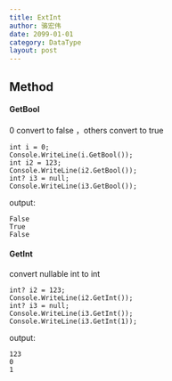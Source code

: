 ```yaml
---
title: ExtInt
author: 骆宏伟
date: 2099-01-01
category: DataType
layout: post
---
```


## Method

#### GetBool
0 convert to false ，others convert to true
```
int i = 0;
Console.WriteLine(i.GetBool());
int i2 = 123;
Console.WriteLine(i2.GetBool());
int? i3 = null;
Console.WriteLine(i3.GetBool());
```
output:
```
False
True
False
```

#### GetInt
convert nullable int to int
```
int? i2 = 123;
Console.WriteLine(i2.GetInt());
int? i3 = null;
Console.WriteLine(i3.GetInt());
Console.WriteLine(i3.GetInt(1));
```
output:
```
123
0
1
```